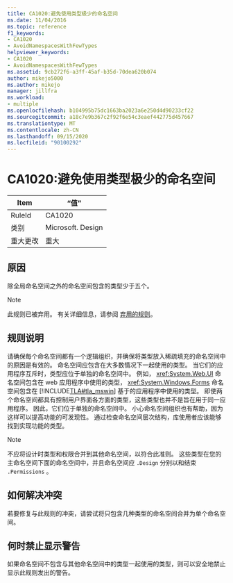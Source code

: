 ```yaml
---
title: CA1020:避免使用类型极少的命名空间
ms.date: 11/04/2016
ms.topic: reference
f1_keywords:
- CA1020
- AvoidNamespacesWithFewTypes
helpviewer_keywords:
- CA1020
- AvoidNamespacesWithFewTypes
ms.assetid: 9cb272f6-a3ff-45af-b35d-70dea620b074
author: mikejo5000
ms.author: mikejo
manager: jillfra
ms.workload:
- multiple
ms.openlocfilehash: b104995b75dc1663ba2023a6e250d4d90233cf22
ms.sourcegitcommit: a18c7e9b367c2f92f6e54c3eaef442775d457667
ms.translationtype: MT
ms.contentlocale: zh-CN
ms.lasthandoff: 09/15/2020
ms.locfileid: "90100292"
---
```

# <a name="ca1020-avoid-namespaces-with-few-types"></a>CA1020:避免使用类型极少的命名空间

|Item|“值”|
|-|-|
|RuleId|CA1020|
|类别|Microsoft. Design|
|重大更改|重大|

## <a name="cause"></a>原因

除全局命名空间之外的命名空间包含的类型少于五个。

> [!NOTE]
> 此规则已被弃用。 有关详细信息，请参阅 [弃用的规则](fxcop-unported-deprecated-rules.md)。

## <a name="rule-description"></a>规则说明

请确保每个命名空间都有一个逻辑组织，并确保将类型放入稀疏填充的命名空间中的原因是有效的。 命名空间应包含在大多数情况下一起使用的类型。 当它们的应用程序互斥时，类型应位于单独的命名空间中。 例如， <xref:System.Web.UI> 命名空间包含在 web 应用程序中使用的类型， <xref:System.Windows.Forms> 命名空间包含在 [!INCLUDE[TLA#tla_mswin](../code-quality/includes/tlasharptla_mswin_md.md)] 基于的应用程序中使用的类型。 即使两个命名空间都具有控制用户界面各方面的类型，这些类型也并不是旨在用于同一应用程序。 因此，它们位于单独的命名空间中。 小心命名空间组织也有帮助，因为这样可以提高功能的可发现性。 通过检查命名空间层次结构，库使用者应该能够找到实现功能的类型。

> [!NOTE]
> 不应将设计时类型和权限合并到其他命名空间，以符合此准则。 这些类型在您的主命名空间下面的命名空间中，并且命名空间应 `.Design` 分别以和结束 `.Permissions` 。

## <a name="how-to-fix-violations"></a>如何解决冲突

若要修复与此规则的冲突，请尝试将只包含几种类型的命名空间合并为单个命名空间。

## <a name="when-to-suppress-warnings"></a>何时禁止显示警告

如果命名空间不包含与其他命名空间中的类型一起使用的类型，则可以安全地禁止显示此规则发出的警告。
